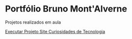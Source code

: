 # Portfólio Bruno Mont'Alverne
 Projetos realizados em aula

 <a href="https://brunomontalverne.github.io/projeto-android/">Executar Projeto Site Curiosidades de Tecnologia</a>

 
